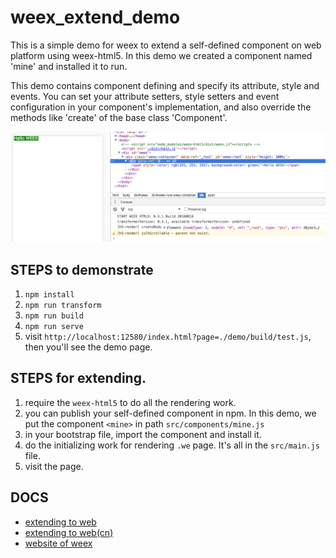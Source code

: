 # weex_extend_demo

This is a simple demo for weex to extend a self-defined component on web platform using weex-html5. In this demo we created a component named 'mine' and installed it to run. 

This demo contains component defining and specify its attribute, style and events. You can set your attribute setters, style setters and event configuration in your component's implementation, and also override the methods like 'create' of the base class 'Component'.

![showcase](./demo/demo.png)

## STEPS to demonstrate

1. `npm install`
2. `npm run transform`
3. `npm run build`
4. `npm run serve`
5. visit `http://localhost:12580/index.html?page=./demo/build/test.js`, then you'll see the demo page.

## STEPS for extending.

1. require the `weex-html5` to do all the rendering work.
2. you can publish your self-defined component in npm. In this demo, we put the component `<mine>` in path `src/components/mine.js`
3. in your bootstrap file, import the component and install it.
4. do the initializing work for rendering `.we` page. It's all in the `src/main.js` file.
5. visit the page.

## DOCS

* [extending to web](http://alibaba.github.io/weex/doc/advanced/extend-to-html5.html)
* [extending to web(cn)](https://github.com/weexteam/article/issues/11)
* [website of weex](http://alibaba.github.io/weex/)
